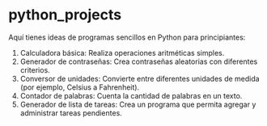 # python_projects

Aquí tienes ideas de programas sencillos en Python para principiantes:

1. Calculadora básica: Realiza operaciones aritméticas simples.
2. Generador de contraseñas: Crea contraseñas aleatorias con diferentes criterios.
3. Conversor de unidades: Convierte entre diferentes unidades de medida (por ejemplo, Celsius a Fahrenheit).
4. Contador de palabras: Cuenta la cantidad de palabras en un texto.
5. Generador de lista de tareas: Crea un programa que permita agregar y administrar tareas pendientes.